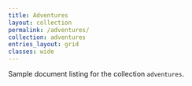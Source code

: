 ```yaml
---
title: Adventures
layout: collection
permalink: /adventures/
collection: adventures
entries_layout: grid
classes: wide
---
```


Sample document listing for the collection `adventures`.
